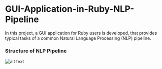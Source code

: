# GUI-Application-in-Ruby-NLP-Pipeline
In this project, a GUI application for Ruby users is developed, that provides typical tasks of a common Natural Language Processing (NLP) pipeline.



### Structure of NLP Pipeline
![alt text](https://github.com/joh-ga/GUI-Application-in-Ruby-NLP-Pipeline/blob/60bfd340b05231cc82f0f1a508db8d48bbcde1b3/pipeline-structure-overview.png)
